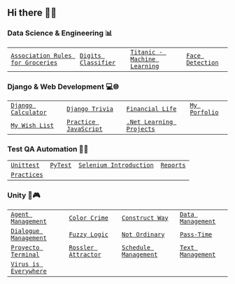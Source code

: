 ## Hi there 👋✨


### Data Science & Engineering 📊
|  |  |  |  |
| :--- | :--- | :--- | :--- |
| [`Association Rules for Groceries`](https://github.com/HumbertoJim/AssociationRulesForGroceries) | [`Digits Classifier`](https://github.com/HumbertoJim/DigitsClassifier) | [`Titanic - Machine Learning`](https://github.com/HumbertoJim/titanic-machine-learning-from-disaster.git) | [`Face Detection`](https://github.com/HumbertoJim/face-detection.git) |


### Django & Web Development 💻🌐
|  |  |  |  |
| :--- | :--- | :--- | :--- |
| [`Django Calculator`](https://github.com/HumbertoJim/Django-Calculator) | [`Django Trivia`](https://github.com/HumbertoJim/Django-Trivia) | [`Financial Life`](https://github.com/HumbertoJim/Financial-Life) | [`My Porfolio`](https://github.com/HumbertoJim/MyPortfolio) |
| [`My Wish List`](https://github.com/HumbertoJim/MyWishList) | [`Practice JavaScript`](https://github.com/HumbertoJim/PracticeJavaScript) | [`.Net Learning Projects`](https://github.com/HumbertoJim/Dot-NET-Learning-Projects) |  |


### Test QA Automation 💽🤖
|  |  |  |  |
| :--- | :--- | :--- | :--- |
| [`Unittest`](https://github.com/HumbertoJim/SeleniumTestQaAutomation/tree/main/unittest_examples) | [`PyTest`](https://github.com/HumbertoJim/SeleniumTestQaAutomation/tree/main/pytest_examples) | [`Selenium Introduction`](https://github.com/HumbertoJim/SeleniumTestQaAutomation/tree/main/selenium_introduction) | [`Reports`](https://github.com/HumbertoJim/SeleniumTestQaAutomation/tree/main/reports) |
| [`Practices`](https://github.com/HumbertoJim/SeleniumTestQaAutomation/tree/main/practice) | | | |



### Unity 👾🎮
|  |  |  |  |
| :--- | :--- | :--- | :--- |
| [`Agent Management`](https://github.com/HumbertoJim/AgentManagement) | [`Color Crime`](https://gamedevclubucaribe.itch.io/color-crime) | [`Construct Way`](https://gamedevclubucaribe.itch.io/construction-way) | [`Data Management`](https://github.com/HumbertoJim/DataManagement) |
| [`Dialogue Management`](https://github.com/HumbertoJim/DialogueManagement) | [`Fuzzy Logic`](https://github.com/HumbertoJim/FuzzyLogicUnity) | [`Not Ordinary`](https://gamedevclubucaribe.itch.io/not-ordinary) | [`Pass-Time`](https://play.google.com/store/apps/details?id=com.Passtime.Passtime&pli=1) |
| [`Proyecto Terminal`](https://drive.google.com/file/d/1dV1qnHNIbp2-VI_aG3xTncx8WQ8zdvd9/view?pli=1) | [`Rossler Attractor`](https://github.com/HumbertoJim/RosslerAttractor) | [`Schedule Management`](https://github.com/HumbertoJim/ScheduleManagement) | [`Text Management`](https://github.com/HumbertoJim/TextManagement) |
| [`Virus is Everywhere`](https://gamedevclubucaribe.itch.io/virus-everywhere) |  |  |  |



<!--
**HumbertoJim/humbertojim** is a ✨ _special_ ✨ repository because its `README.md` (this file) appears on your GitHub profile.

Here are some ideas to get you started:

- 🔭 I’m currently working on ...
- 🌱 I’m currently learning ...
- 👯 I’m looking to collaborate on ...
- 🤔 I’m looking for help with ...
- 💬 Ask me about ...
- 📫 How to reach me: ...
- 😄 Pronouns: ...
- ⚡ Fun fact: ...
-->

<!--
## Future sections

### Tiktok Challenges 🌱🏆
|  |  |
| :--- | :--- |
| [`@python4all challenger`](https://github.com/HumbertoJim/TiktokChallenges/tree/main/challengers/python4all) |  |
-->